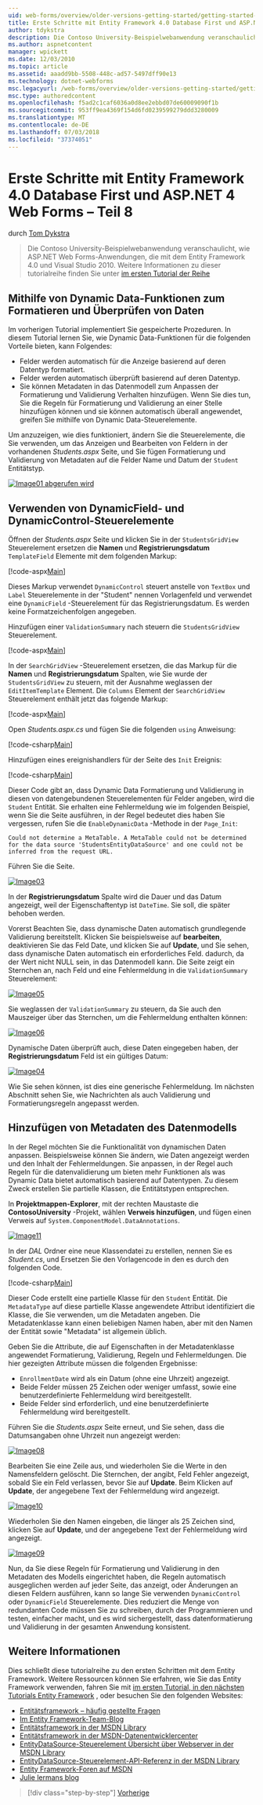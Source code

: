 ```yaml
---
uid: web-forms/overview/older-versions-getting-started/getting-started-with-ef/the-entity-framework-and-aspnet-getting-started-part-8
title: Erste Schritte mit Entity Framework 4.0 Database First und ASP.NET 4 Web Forms – Teil 8 | Microsoft-Dokumentation
author: tdykstra
description: Die Contoso University-Beispielwebanwendung veranschaulicht, wie ASP.NET Web Forms-Anwendungen, die mithilfe von Entity Framework. Die beispielanwendung ist...
ms.author: aspnetcontent
manager: wpickett
ms.date: 12/03/2010
ms.topic: article
ms.assetid: aaadd9bb-5508-448c-ad57-5497dff90e13
ms.technology: dotnet-webforms
msc.legacyurl: /web-forms/overview/older-versions-getting-started/getting-started-with-ef/the-entity-framework-and-aspnet-getting-started-part-8
msc.type: authoredcontent
ms.openlocfilehash: f5ad2c1caf6036a0d8ee2ebbd07de60009090f1b
ms.sourcegitcommit: 953ff9ea4369f154d6fd0239599279ddd3280009
ms.translationtype: MT
ms.contentlocale: de-DE
ms.lasthandoff: 07/03/2018
ms.locfileid: "37374051"
---
```

<a name="getting-started-with-entity-framework-40-database-first-and-aspnet-4-web-forms---part-8"></a>Erste Schritte mit Entity Framework 4.0 Database First und ASP.NET 4 Web Forms – Teil 8
====================
durch [Tom Dykstra](https://github.com/tdykstra)

> Die Contoso University-Beispielwebanwendung veranschaulicht, wie ASP.NET Web Forms-Anwendungen, die mit dem Entity Framework 4.0 und Visual Studio 2010. Weitere Informationen zu dieser tutorialreihe finden Sie unter [im ersten Tutorial der Reihe](the-entity-framework-and-aspnet-getting-started-part-1.md)


## <a name="using-dynamic-data-functionality-to-format-and-validate-data"></a>Mithilfe von Dynamic Data-Funktionen zum Formatieren und Überprüfen von Daten

Im vorherigen Tutorial implementiert Sie gespeicherte Prozeduren. In diesem Tutorial lernen Sie, wie Dynamic Data-Funktionen für die folgenden Vorteile bieten, kann Folgendes:

- Felder werden automatisch für die Anzeige basierend auf deren Datentyp formatiert.
- Felder werden automatisch überprüft basierend auf deren Datentyp.
- Sie können Metadaten in das Datenmodell zum Anpassen der Formatierung und Validierung Verhalten hinzufügen. Wenn Sie dies tun, Sie die Regeln für Formatierung und Validierung an einer Stelle hinzufügen können und sie können automatisch überall angewendet, greifen Sie mithilfe von Dynamic Data-Steuerelemente.

Um anzuzeigen, wie dies funktioniert, ändern Sie die Steuerelemente, die Sie verwenden, um das Anzeigen und Bearbeiten von Feldern in der vorhandenen *Students.aspx* Seite, und Sie fügen Formatierung und Validierung von Metadaten auf die Felder Name und Datum der `Student` Entitätstyp.

[![Image01 abgerufen wird](the-entity-framework-and-aspnet-getting-started-part-8/_static/image2.png)](the-entity-framework-and-aspnet-getting-started-part-8/_static/image1.png)

## <a name="using-dynamicfield-and-dynamiccontrol-controls"></a>Verwenden von DynamicField- und DynamicControl-Steuerelemente

Öffnen der *Students.aspx* Seite und klicken Sie in der `StudentsGridView` Steuerelement ersetzen die **Namen** und **Registrierungsdatum** `TemplateField` Elemente mit dem folgenden Markup:

[!code-aspx[Main](the-entity-framework-and-aspnet-getting-started-part-8/samples/sample1.aspx)]

Dieses Markup verwendet `DynamicControl` steuert anstelle von `TextBox` und `Label` Steuerelemente in der "Student" nennen Vorlagenfeld und verwendet eine `DynamicField` -Steuerelement für das Registrierungsdatum. Es werden keine Formatzeichenfolgen angegeben.

Hinzufügen einer `ValidationSummary` nach steuern die `StudentsGridView` Steuerelement.

[!code-aspx[Main](the-entity-framework-and-aspnet-getting-started-part-8/samples/sample2.aspx)]

In der `SearchGridView` -Steuerelement ersetzen, die das Markup für die **Namen** und **Registrierungsdatum** Spalten, wie Sie wurde der `StudentsGridView` zu steuern, mit der Ausnahme weglassen der `EditItemTemplate` Element. Die `Columns` Element der `SearchGridView` Steuerelement enthält jetzt das folgende Markup:

[!code-aspx[Main](the-entity-framework-and-aspnet-getting-started-part-8/samples/sample3.aspx)]

Open *Students.aspx.cs* und fügen Sie die folgenden `using` Anweisung:

[!code-csharp[Main](the-entity-framework-and-aspnet-getting-started-part-8/samples/sample4.cs)]

Hinzufügen eines ereignishandlers für der Seite des `Init` Ereignis:

[!code-csharp[Main](the-entity-framework-and-aspnet-getting-started-part-8/samples/sample5.cs)]

Dieser Code gibt an, dass Dynamic Data Formatierung und Validierung in diesen von datengebundenen Steuerelementen für Felder angeben, wird die `Student` Entität. Sie erhalten eine Fehlermeldung wie im folgenden Beispiel, wenn Sie die Seite ausführen, in der Regel bedeutet dies haben Sie vergessen, rufen Sie die `EnableDynamicData` -Methode in der `Page_Init`:

`Could not determine a MetaTable. A MetaTable could not be determined for the data source 'StudentsEntityDataSource' and one could not be inferred from the request URL.`

Führen Sie die Seite.

[![Image03](the-entity-framework-and-aspnet-getting-started-part-8/_static/image4.png)](the-entity-framework-and-aspnet-getting-started-part-8/_static/image3.png)

In der **Registrierungsdatum** Spalte wird die Dauer und das Datum angezeigt, weil der Eigenschaftentyp ist `DateTime`. Sie soll, die später behoben werden.

Vorerst Beachten Sie, dass dynamische Daten automatisch grundlegende Validierung bereitstellt. Klicken Sie beispielsweise auf **bearbeiten**, deaktivieren Sie das Feld Date, und klicken Sie auf **Update**, und Sie sehen, dass dynamische Daten automatisch ein erforderliches Feld. dadurch, da der Wert nicht NULL sein, in das Datenmodell kann. Die Seite zeigt ein Sternchen an, nach Feld und eine Fehlermeldung in die `ValidationSummary` Steuerelement:

[![Image05](the-entity-framework-and-aspnet-getting-started-part-8/_static/image6.png)](the-entity-framework-and-aspnet-getting-started-part-8/_static/image5.png)

Sie weglassen der `ValidationSummary` zu steuern, da Sie auch den Mauszeiger über das Sternchen, um die Fehlermeldung enthalten können:

[![Image06](the-entity-framework-and-aspnet-getting-started-part-8/_static/image8.png)](the-entity-framework-and-aspnet-getting-started-part-8/_static/image7.png)

Dynamische Daten überprüft auch, diese Daten eingegeben haben, der **Registrierungsdatum** Feld ist ein gültiges Datum:

[![Image04](the-entity-framework-and-aspnet-getting-started-part-8/_static/image10.png)](the-entity-framework-and-aspnet-getting-started-part-8/_static/image9.png)

Wie Sie sehen können, ist dies eine generische Fehlermeldung. Im nächsten Abschnitt sehen Sie, wie Nachrichten als auch Validierung und Formatierungsregeln angepasst werden.

## <a name="adding-metadata-to-the-data-model"></a>Hinzufügen von Metadaten des Datenmodells

In der Regel möchten Sie die Funktionalität von dynamischen Daten anpassen. Beispielsweise können Sie ändern, wie Daten angezeigt werden und den Inhalt der Fehlermeldungen. Sie anpassen, in der Regel auch Regeln für die datenvalidierung um bieten mehr Funktionen als was Dynamic Data bietet automatisch basierend auf Datentypen. Zu diesem Zweck erstellen Sie partielle Klassen, die Entitätstypen entsprechen.

In **Projektmappen-Explorer**, mit der rechten Maustaste die **ContosoUniversity** -Projekt, wählen **Verweis hinzufügen**, und fügen einen Verweis auf `System.ComponentModel.DataAnnotations`.

[![Image11](the-entity-framework-and-aspnet-getting-started-part-8/_static/image12.png)](the-entity-framework-and-aspnet-getting-started-part-8/_static/image11.png)

In der *DAL* Ordner eine neue Klassendatei zu erstellen, nennen Sie es *Student.cs*, und Ersetzen Sie den Vorlagencode in den es durch den folgenden Code.

[!code-csharp[Main](the-entity-framework-and-aspnet-getting-started-part-8/samples/sample6.cs)]

Dieser Code erstellt eine partielle Klasse für den `Student` Entität. Die `MetadataType` auf diese partielle Klasse angewendete Attribut identifiziert die Klasse, die Sie verwenden, um die Metadaten angeben. Die Metadatenklasse kann einen beliebigen Namen haben, aber mit den Namen der Entität sowie "Metadata" ist allgemein üblich.

Geben Sie die Attribute, die auf Eigenschaften in der Metadatenklasse angewendet Formatierung, Validierung, Regeln und Fehlermeldungen. Die hier gezeigten Attribute müssen die folgenden Ergebnisse:

- `EnrollmentDate` wird als ein Datum (ohne eine Uhrzeit) angezeigt.
- Beide Felder müssen 25 Zeichen oder weniger umfasst, sowie eine benutzerdefinierte Fehlermeldung wird bereitgestellt.
- Beide Felder sind erforderlich, und eine benutzerdefinierte Fehlermeldung wird bereitgestellt.

Führen Sie die *Students.aspx* Seite erneut, und Sie sehen, dass die Datumsangaben ohne Uhrzeit nun angezeigt werden:

[![Image08](the-entity-framework-and-aspnet-getting-started-part-8/_static/image14.png)](the-entity-framework-and-aspnet-getting-started-part-8/_static/image13.png)

Bearbeiten Sie eine Zeile aus, und wiederholen Sie die Werte in den Namensfeldern gelöscht. Die Sternchen, der angibt, Feld Fehler angezeigt, sobald Sie ein Feld verlassen, bevor Sie auf **Update**. Beim Klicken auf **Update**, der angegebene Text der Fehlermeldung wird angezeigt.

[![Image10](the-entity-framework-and-aspnet-getting-started-part-8/_static/image16.png)](the-entity-framework-and-aspnet-getting-started-part-8/_static/image15.png)

Wiederholen Sie den Namen eingeben, die länger als 25 Zeichen sind, klicken Sie auf **Update**, und der angegebene Text der Fehlermeldung wird angezeigt.

[![Image09](the-entity-framework-and-aspnet-getting-started-part-8/_static/image18.png)](the-entity-framework-and-aspnet-getting-started-part-8/_static/image17.png)

Nun, da Sie diese Regeln für Formatierung und Validierung in den Metadaten des Modells eingerichtet haben, die Regeln automatisch ausgeglichen werden auf jeder Seite, das anzeigt, oder Änderungen an diesen Feldern ausführen, kann so lange Sie verwenden `DynamicControl` oder `DynamicField` Steuerelemente. Dies reduziert die Menge von redundanten Code müssen Sie zu schreiben, durch der Programmieren und testen, einfacher macht, und es wird sichergestellt, dass datenformatierung und Validierung in der gesamten Anwendung konsistent.

## <a name="more-information"></a>Weitere Informationen

Dies schließt diese tutorialreihe zu den ersten Schritten mit dem Entity Framework. Weitere Ressourcen können Sie erfahren, wie Sie das Entity Framework verwenden, fahren Sie mit [im ersten Tutorial, in den nächsten Tutorials Entity Framework](../continuing-with-ef/using-the-entity-framework-and-the-objectdatasource-control-part-1-getting-started.md) , oder besuchen Sie den folgenden Websites:

- [Entitätsframework – häufig gestellte Fragen](http://www.ef-faq.org/introduction.html)
- [Im Entity Framework-Team-Blog](https://blogs.msdn.com/b/adonet/)
- [Entitätsframework in der MSDN Library](https://msdn.microsoft.com/library/bb399572.aspx)
- [Entitätsframework in der MSDN-Datenentwicklercenter](https://msdn.microsoft.com/data/ef.aspx)
- [EntityDataSource-Steuerelement Übersicht über Webserver in der MSDN Library](https://msdn.microsoft.com/library/cc488502.aspx)
- [EntityDataSource-Steuerelement-API-Referenz in der MSDN Library](https://msdn.microsoft.com/library/system.web.ui.webcontrols.entitydatasource.aspx)
- [Entity Framework-Foren auf MSDN](https://social.msdn.microsoft.com/forums/adodotnetentityframework/)
- [Julie lermans blog](http://thedatafarm.com/blog/)

> [!div class="step-by-step"]
> [Vorherige](the-entity-framework-and-aspnet-getting-started-part-7.md)
